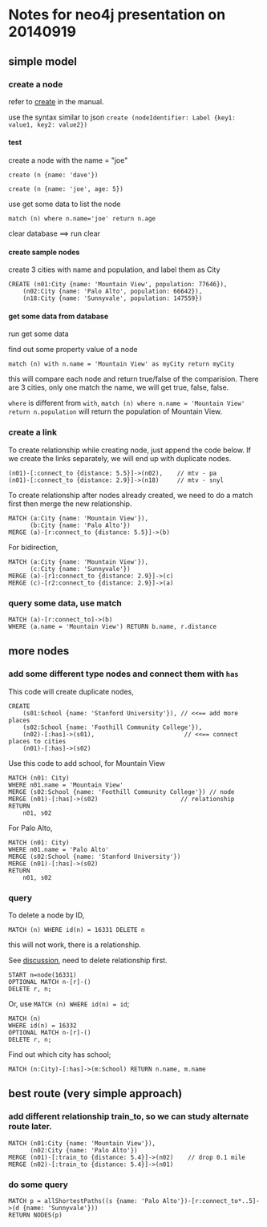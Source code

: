 # Notes for neo4j presentation on 20140919

## simple model
### create a node

refer to [create](http://docs.neo4j.org/chunked/stable/query-create.html) in the manual.

use the syntax similar to json `create (nodeIdentifier: Label {key1: value1, key2: value2})`

#### test
create a node with the name = "joe"

`create (n {name: 'dave'})`

`create (n {name: 'joe', age: 5})`

use get some data to list the node

`match (n) where n.name='joe' return n.age`

clear database ==> run clear 

#### create sample nodes

create 3 cities with name and population, and label them as City

```
CREATE (n01:City {name: 'Mountain View', population: 77646}),
    (n02:City {name: 'Palo Alto', population: 66642}),
    (n18:City {name: 'Sunnyvale', population: 147559})
```
#### get some data from database

run get some data

find out some property value of a node

`match (n) with n.name = 'Mountain View' as myCity return myCity` 

this will compare each node and return true/false of the comparision. There are 3 cities, only one match the name, we will get true, false, false. 

`where` is different from `with`, `match (n) where n.name = 'Mountain View' return n.population` will return the population of Mountain View. 

### create a link
To create relationship while creating node, just append the code below. If we create the links separately, we will end up with duplicate nodes.

```
(n01)-[:connect_to {distance: 5.5}]->(n02),    // mtv - pa
(n01)-[:connect_to {distance: 2.9}]->(n18)     // mtv - snyl
```
To create relationship after nodes already created, we need to do a match first then merge the new relationship.

```
MATCH (a:City {name: 'Mountain View'}),
      (b:City {name: 'Palo Alto'})
MERGE (a)-[r:connect_to {distance: 5.5}]->(b)
```
For bidirection,

```
MATCH (a:City {name: 'Mountain View'}),
      (c:City {name: 'Sunnyvale'})
MERGE (a)-[r1:connect_to {distance: 2.9}]->(c)
MERGE (c)-[r2:connect_to {distance: 2.9}]->(a) 
```

### query some data, use match

```
MATCH (a)-[r:connect_to]->(b)
WHERE (a.name = 'Mountain View') RETURN b.name, r.distance
```

## more nodes
### add some different type nodes and connect them with `has`
This code will create duplicate nodes,

```
CREATE
    (s01:School {name: 'Stanford University'}), // <<== add more places
    (s02:School {name: 'Foothill Community College'}),
    (n02)-[:has]->(s01),                    	 // <<== connect places to cities
    (n01)-[:has]->(s02)
```
Use this code to add school, for Mountain View

```
MATCH (n01: City)
WHERE n01.name = 'Mountain View' 
MERGE (s02:School {name: 'Foothill Community College'}) // node
MERGE (n01)-[:has]->(s02)                    	// relationship
RETURN
	n01, s02
```
For Palo Alto,

```
MATCH (n01: City)
WHERE n01.name = 'Palo Alto' 
MERGE (s02:School {name: 'Stanford University'}) 
MERGE (n01)-[:has]->(s02)                    	
RETURN
	n01, s02
```

### query
To delete a node by ID, 

`MATCH (n) WHERE id(n) = 16331 DELETE n` 

this will not work, there is a relationship.

See [discussion](http://stackoverflow.com/questions/19624414/delete-node-and-relationships-using-cypher-query-over-rest-api), need to delete relationship first.

```
START n=node(16331)
OPTIONAL MATCH n-[r]-()
DELETE r, n;
```

Or, use `MATCH (n) WHERE id(n) = id`;

```
MATCH (n) 
WHERE id(n) = 16332
OPTIONAL MATCH n-[r]-()
DELETE r, n;
```

Find out which city has school;

```
MATCH (n:City)-[:has]->(m:School) RETURN n.name, m.name
```
## best route (very simple approach)

### add different relationship train_to, so we can study alternate route later.

```
MATCH (n01:City {name: 'Mountain View'}),
      (n02:City {name: 'Palo Alto'})
MERGE (n01)-[:train_to {distance: 5.4}]->(n02)    // drop 0.1 mile
MERGE (n02)-[:train_to {distance: 5.4}]->(n01)
```
### do some query

```
MATCH p = allShortestPaths((s {name: 'Palo Alto'})-[r:connect_to*..5]->(d {name: 'Sunnyvale'}))
RETURN NODES(p)
```
